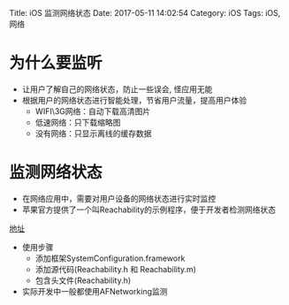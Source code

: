 Title: iOS 监测网络状态
Date: 2017-05-11 14:02:54
Category: iOS
Tags: iOS, 网络

为什么要监听
==========

* 让用户了解自己的网络状态，防止一些误会, 怪应用无能
* 根据用户的网络状态进行智能处理，节省用户流量，提高用户体验
    * WIFI\3G网络：自动下载高清图片
    * 低速网络：只下载缩略图
    * 没有网络：只显示离线的缓存数据

监测网络状态
==========

* 在网络应用中，需要对用户设备的网络状态进行实时监控
* 苹果官方提供了一个叫Reachability的示例程序，便于开发者检测网络状态

[地址](https://developer.apple.com/library/ios/samplecode/Reachability/Reachability.zip)

* 使用步骤
    * 添加框架SystemConfiguration.framework
    * 添加源代码(Reachability.h 和 Reachability.m)
    * 包含头文件(Reachability.h)
* 实际开发中一般都使用AFNetworking监测
  

